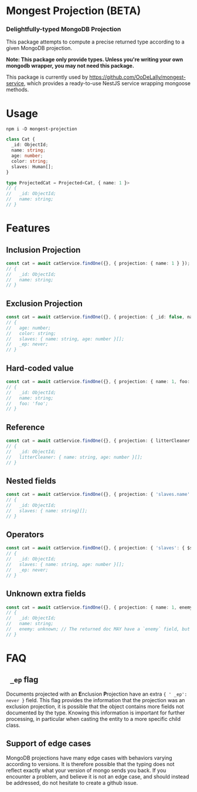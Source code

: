 # Mongest Projection (BETA)

### Delightfully-typed MongoDB Projection

This package attempts to compute a precise returned type according to a given MongoDB projection.

**Note: This package only provide types. Unless you're writing your own mongodb wrapper, you may not need this package.**

This package is currently used by https://github.com/OoDeLally/mongest-service, which provides a ready-to-use NestJS service wrapping mongoose methods.

# Usage

```
npm i -D mongest-projection
```

```ts
class Cat {
  _id: ObjectId;
  name: string;
  age: number;
  color: string;
  slaves: Human[];
}

type ProjectedCat = Projected<Cat, { name: 1 }>
// {
//   _id: ObjectId;
//   name: string;
// }
```

# Features

## Inclusion Projection

```ts
const cat = await catService.findOne({}, { projection: { name: 1 } });
// {
//   _id: ObjectId;
//   name: string;
// }
```

## Exclusion Projection

```ts
const cat = await catService.findOne({}, { projection: { _id: false, name: 0 } });
// {
//   age: number;
//   color: string;
//   slaves: { name: string, age: number }[];
//   _ep: never;
// }
```

## Hard-coded value

```ts
const cat = await catService.findOne({}, { projection: { name: 1, foo: 'foo' } });
// {
//   _id: ObjectId;
//   name: string;
//   foo: 'foo';
// }
```

## Reference

```ts
const cat = await catService.findOne({}, { projection: { litterCleaner: '$slaves' } });
// {
//   _id: ObjectId;
//   litterCleaner: { name: string, age: number }[];
// }
```

## Nested fields

```ts
const cat = await catService.findOne({}, { projection: { 'slaves.name': 1 } });
// {
//   _id: ObjectId;
//   slaves: { name: string}[];
// }
```

## Operators

```ts
const cat = await catService.findOne({}, { projection: { 'slaves': { $slice: [0, 2]} } });
// {
//   _id: ObjectId;
//   slaves: { name: string, age: number }[];
//   _ep: never;
// }
```

## Unknown extra fields

```ts
const cat = await catService.findOne({}, { projection: { name: 1, enemy: 1 } });
// {
//   _id: ObjectId;
//   name: string;
//   enemy: unknown; // The returned doc MAY have a `enemy` field, but the `Cat` class does not provide a type.
// }
```


# FAQ

## ` _ep` flag

Documents projected with an **E**nclusion **P**rojection have an extra `{ ' _ep': never }` field.
This flag provides the information that the projection was an exclusion projection, it is possible that the object contains more fields not documented by the type.
Knowing this information is important for further processing, in particular when casting the entity to a more specific child class.

## Support of edge cases

MongoDB projections have many edge cases with behaviors varying according to versions. It is therefore possible that the typing does not reflect exactly what your version of mongo sends you back. If you encounter a problem, and believe it is not an edge case, and should instead be addressed, do not hesitate to create a github issue.
